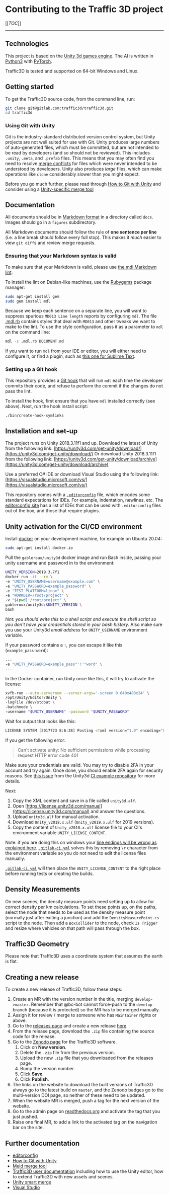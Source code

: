 # Contributing to the Traffic 3D project

[[_TOC_]]

---

## Technologies

This project is based on the [Unity 3d games engine](https://unity3d.com/unity).
The AI is written in [Python3](https://www.python.org/) with [PyTorch](https://pytorch.org/).

Traffic3D is tested and supported on 64-bit Windows and Linux.

## Getting started

To get the Traffic3D source code, from the command line, run:

```sh
git clone git@gitlab.com:traffic3d/traffic3d.git
cd traffic3d
```

### Using Git with Unity

Git is the industry-standard distributed version control system, but Unity projects are not well suited for use with Git.
Unity produces large numbers of auto-generated files, which must be committed, but are not intended to be read by developers (and so should not be reviewed).
This includes `.unity`, `.meta`, and `.prefab` files.
This means that you may often find you need to resolve [merge conflicts](https://www.atlassian.com/git/tutorials/using-branches/merge-conflicts) for files which were never intended to be understood by developers.
Unity also produces _large_ files, which can make operations like `clone` considerably slower than you might expect.

Before you go much further, please read through [How to Git with Unity](https://thoughtbot.com/blog/how-to-git-with-unity) and consider using a [Unity-specific merge tool](https://docs.unity3d.com/Manual/SmartMerge.html)

## Documentation

All documents should be in [Markdown format](https://about.gitlab.com/handbook/product/technical-writing/markdown-guide/) in a directory called `docs`.
Images should go in a `figures` subdirectory.

All Markdown documents should follow the rule of **one sentence per line** (i.e. a line break should follow every full stop).
This makes it *much* easier to view `git diff`s and review merge requests.

### Ensuring that your Markdown syntax is valid

To make sure that your Markdown is valid, please use [the mdl Markdown lint](https://github.com/markdownlint/markdownlint).

To install the lint on Debian-like machines, use the [Rubygems](https://rubygems.org/) package manager:

```sh
sudo apt-get install gem
sudo gem install mdl
```

Because we keep each sentence on a separate line, you will want to suppress spurious `MD013 Line length` reports by configuring `mdl`.
The file [.mdl.rb](/.mdl.rb) contains styles that deal with `MD013` and other tweaks we want to make to the lint.
To use the style configuration, pass it as a parameter to `mdl` on the command line:

```sh
mdl -s .mdl.rb DOCUMENT.md
```

If you want to run `mdl` from your IDE or editor, you will either need to configure it, or find a plugin, such as [this one for Sublime Text](https://github.com/SublimeLinter/SublimeLinter-mdl).

### Setting up a Git hook

This repository provides a [Git hook](https://githooks.com/) that will run `mdl` each time the developer commits their code, and refuse to perform the commit if the changes do not pass the lint.

To install the hook, first ensure that you have `mdl` installed correctly (see above).
Next, run the hook install script:

```sh
./bin/create-hook-symlinks
```

## Installation and set-up

The project runs on Unity 2018.3.11f1 and up.
Download the latest of Unity from the following link: [https://unity3d.com/get-unity/download/](https://unity3d.com/get-unity/download/)
Or download Unity 2018.3.11f1 from the following link: [https://unity3d.com/get-unity/download/archive](https://unity3d.com/get-unity/download/archive)

Use a preferred C# IDE or download Visual Studio using the following link: [https://visualstudio.microsoft.com/vs/](https://visualstudio.microsoft.com/vs/)

This repository comes with a [`.editorconfig`](/.editorconfig) file, which encodes some standard expectations for IDEs.
For example, indentation, newlines, etc.
The [editorconfig site](https://editorconfig.org/) has a list of IDEs that can be used with `.editorconfig` files out of the box, and those that require plugins.

## Unity activation for the CI/CD environment

Install [docker](https://www.docker.com/) on your development machine, for example on Ubuntu 20.04:

```sh
sudo apt-get install docker.io
```

Pull the `gableroux/unity3d` docker image and run Bash inside, passing your unity username and password in to the environment:

```sh
UNITY_VERSION=2019.3.7f1
docker run -it --rm \
-e "UNITY_USERNAME=username@example.com" \
-e "UNITY_PASSWORD=example_password" \
-e "TEST_PLATFORM=linux" \
-e "WORKDIR=/root/project" \
-v "$(pwd):/root/project" \
gableroux/unity3d:$UNITY_VERSION \
bash
```

_hint: you should write this to a shell script and execute the shell script so you don't have your credentials stored in your bash history_.
Also make sure you use your Unity3d _email address_ for `UNITY_USERNAME` environment variable.

If your password contains a `!`, you can escape it like this (`example_pass!word`):

```sh
...
-e "UNITY_PASSWORD=example_pass"'!'"word" \
...
```

In the Docker container, run Unity once like this, it will try to activate the license:

```sh
xvfb-run --auto-servernum --server-args='-screen 0 640x480x24' \
/opt/Unity/Editor/Unity \
-logFile /dev/stdout \
-batchmode \
-username "$UNITY_USERNAME" -password "$UNITY_PASSWORD"
```

Wait for output that looks like this:

```sh
LICENSE SYSTEM [2017723 8:6:38] Posting <?xml version="1.0" encoding="UTF-8"?><root><SystemInfo><IsoCode>en</IsoCode><UserName>[...]
```

If you get the following error:

> Can't activate unity: No sufficient permissions while processing request HTTP error code 401

Make sure your credentials are valid.
You may try to disable 2FA in your account and try again.
Once done, you should enable 2FA again for security reasons.
See [this issue](https://gitlab.com/gableroux/unity3d-gitlab-ci-example/-/issues/11) from the Unity3d [CI example repository](https://gitlab.com/gableroux/unity3d-gitlab-ci-example/) for more details.

Next:

1. Copy the XML content and save in a file called `unity3d.alf`.
1. Open [https://license.unity3d.com/manual](https://license.unity3d.com/manual) and answer the questions.
1. Upload `unity3d.alf` for manual activation.
1. Download `Unity_v2018.x.ulf` (`Unity_v2019.x.ulf` for 2019 versions).
1. Copy the content of `Unity_v2018.x.ulf` license file to your CI's environment variable `UNITY_LICENSE_CONTENT`.

Note: if you are doing this on windows your [line endings will be wrong as explained here](https://gitlab.com/gableroux/unity3d-gitlab-ci-example/issues/5#note_95831816).
[`.gitlab-ci.yml`](.gitlab-ci.yml) solves this by removing `\r` character from the environment variable so you do not need to edit the license files manually.

[`.gitlab-ci.yml`](.gitlab-ci.yml) will then place the `UNITY_LICENSE_CONTENT` to the right place before running tests or creating the builds.

## Density Measurements

On new scenes, the density measure points need setting up to allow for correct density per km calculations.
To set these points up, on the paths, select the node that needs to be used as the density measure point (normally just after exiting a junction) and add the `DensityMeasurePoint.cs` script to the node.
Then add a `BoxCollider` to the node, check `Is Trigger` and resize where vehicles on that path will pass through the box.

## Traffic3D Geometry

Please note that Traffic3D uses a coordinate system that assumes the earth is flat.

## Creating a new release

To create a new release of Traffic3D, follow these steps:

1. Create an MR with the version number in the title, merging `develop->master`. Remember that @bc-bot cannot force-push to the `develop` branch (because it is protected) so the MR has to be merged manually.
1. Assign it for review / merge to someone who has `Maintainer` rights or above.
1. Go to the [releases page](https://gitlab.com/traffic3d/traffic3d/-/releases) and create a new release [here](https://gitlab.com/traffic3d/traffic3d/-/tags/new).
1. From the release page, download the `.zip` file containing the source code for the release.
1. Go to the [Zenodo page](https://zenodo.org/record/3968432) for the Traffic3D software.
    1. Click on **New version**.
    1. Delete the `.zip` file from the previous version.
    1. Upload the new `.zip` file that you downloaded from the releases page.
    1. Bump the version number.
    1. Click **Save**.
    1. Click **Publish**.
1. The links on the website to download the built versions of Traffic3D always go to the latest build on `master`, and the Zenodo badges go to the multi-version DOI page, so neither of these need to be updated.
1. When the website MR is merged, push a tag for the next version of the website.
1. Go to the admin page on [readthedocs.org](https://readthedocs.org/projects/traffic3d/) and activate the tag that you just pushed.
1. Raise one final MR, to add a link to the activated tag on the navigation bar on the site.

## Further documentation

* [editorconfig](https://editorconfig.org/)
* [How to Git with Unity](https://thoughtbot.com/blog/how-to-git-with-unity)
* [Meld merge tool](https://meldmerge.org/)
* [Traffic3D user documentation](https://traffic3d.org) including how to use the Unity editor, how to extend Traffic3D with new assets and scenes.
* [Unity smart merge](https://docs.unity3d.com/Manual/SmartMerge.html)
* [Visual Studio](https://visualstudio.microsoft.com/vs/)
